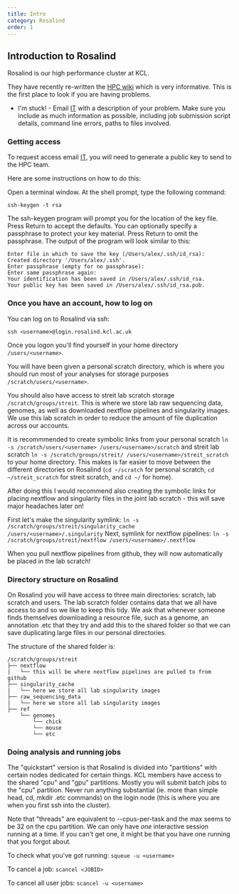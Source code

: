 ```yaml
---
title: Intro
category: Rosalind
order: 1
---
```


## Introduction to Rosalind

Rosalind is our high performance cluster at KCL.

They have recently re-written the [HPC wiki](https://rosalind.kcl.ac.uk/) which is very informative. This is the first place to look if you are having problems.

- I'm stuck! - Email [IT](mailto:rosalind-support@kcl.ac.uk) with a description of your problem. Make sure you include as much information as possible, including job submission script details, command line errors, paths to files involved.

### Getting access

To request access email [IT](mailto:rosalind-support@kcl.ac.uk), you will need to generate a public key to send to the HPC team. 

Here are some instructions on how to do this:

Open a terminal window. At the shell prompt, type the following command:

`ssh-keygen -t rsa`

The ssh-keygen program will prompt you for the location of the key file. Press Return to accept the defaults. You can optionally specify a passphrase to protect your key material. Press Return to omit the passphrase. The output of the program will look similar to this:

```
Enter file in which to save the key (/Users/alex/.ssh/id_rsa):
Created directory '/Users/alex/.ssh'.
Enter passphrase (empty for no passphrase):
Enter same passphrase again:
Your identification has been saved in /Users/alex/.ssh/id_rsa.
Your public key has been saved in /Users/alex/.ssh/id_rsa.pub.
```

### Once you have an account, how to log on

You can log on to Rosalind via ssh:

`ssh <username>@login.rosalind.kcl.ac.uk`

Once you logon you'll find yourself in your home directory `/users/<username>`.

You will have been given a personal scratch directory, which is where you should run most of your analyses for storage purposes `/scratch/users/<username>`.

You should also have access to streit lab scratch storage `/scratch/groups/streit`. This is where we store lab raw sequencing data, genomes, as well as downloaded nextflow pipelines and singularity images. We use this lab scratch in order to reduce the amount of file duplication across our accounts.

It is recommmended to create symbolic links from your personal scratch `ln -s /scratch/users/<username> /users/<username>/scratch` and streit lab scratch `ln -s /scratch/groups/streit/ /users/<username>/streit_scratch` to your home directory. This makes is far easier to move between the different directories on Rosalind (`cd ~/scratch` for personal scratch, `cd ~/streit_scratch` for streit scratch, and `cd ~/` for home).

After doing this I would recommend also creating the symbolic links for placing nextflow and singularity files in the joint lab scratch - this will save major headaches later on!

First let's make the singularity symlink: `ln -s /scratch/groups/streit/singularity_cache /users/<username>/.singularity`
Next, symlink for nextflow pipelines: `ln -s /scratch/groups/streit/nextflow /users/<username>/.nextflow`

When you pull nextflow pipelines from github, they will now automatically be placed in the lab scratch!

### Directory structure on Rosalind

On Rosalind you will have access to three main directories: scratch, lab scratch and users. The lab scratch folder contains data that we all have access to and so we like to keep this tidy. We ask that whenever someone finds themselves downloading a resource file, such as a genome, an annotation .etc that they try and add this to the shared folder so that we can save duplicating large files in our personal directories.

The structure of the shared folder is:

```
/scratch/groups/streit
├── nextflow
|   └── this will be where nextflow pipelines are pulled to from github
├── singularity_cache
|   └── here we store all lab singularity images
├── raw_sequencing_data
|   └── here we store all lab singularity images
├── ref
    └── genomes
        └── chick
        └── mouse
        └── etc
```

### Doing analysis and running jobs

The "quickstart" version is that Rosalind is divided into "partitions" with certain nodes dedicated for certain things.
KCL members have access to the shared "cpu" and "gpu" partitions.
Mostly you will submit batch jobs to the "cpu" partition.
Never run anything substantial (ie. more than simple head, cd, mkdir .etc commands) on the login node (this is where you are when you first ssh into the cluster).

Note that "threads" are equivalent to --cpus-per-task and the max seems to be 32 on the cpu partition.
We can only have *one* interactive session running at a time. If you can't get one, it might be that you have one running that you forgot about.

To check what you've got running:
`squeue -u <username>`

To cancel a job:
`scancel <JOBID>`

To cancel all user jobs:
`scancel -u <username>`